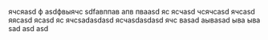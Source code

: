 ячсяasd
ф
asdфвыячс
sdfавппав
апв
пваasd
яс
ясчasd
чсячсasd
ячсasd
яясasd
ясasd
яс
ячсsadasdasd
ясчasdasdasd
ячс
ваsad
аываsad
ыва
ыва
sad
asd
asd
